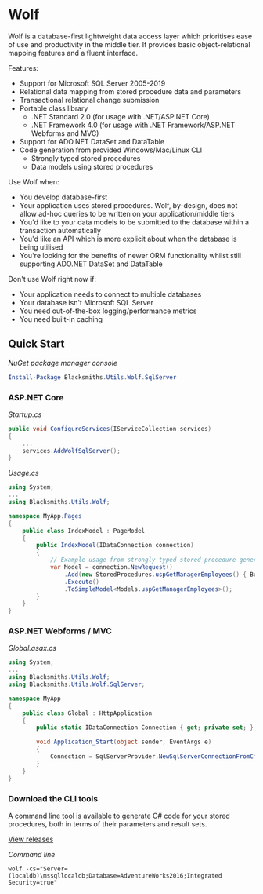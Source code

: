 # Wolf
Wolf is a database-first lightweight data access layer which prioritises ease of use and productivity in the middle tier. It provides basic object-relational mapping features and a fluent interface.

Features:
* Support for Microsoft SQL Server 2005-2019
* Relational data mapping from stored procedure data and parameters
* Transactional relational change submission
* Portable class library
    * .NET Standard 2.0 (for usage with .NET/ASP.NET Core)
    * .NET Framework 4.0 (for usage with .NET Framework/ASP.NET Webforms and MVC)
* Support for ADO.NET DataSet and DataTable
* Code generation from provided Windows/Mac/Linux CLI
    * Strongly typed stored procedures
    * Data models using stored procedures

Use Wolf when:
* You develop database-first
* Your application uses stored procedures. Wolf, by-design, does not allow ad-hoc queries to be written on your application/middle tiers
* You'd like to your data models to be submitted to the database within a transaction automatically
* You'd like an API which is more explicit about when the database is being utilised
* You're looking for the benefits of newer ORM functionality whilst still supporting ADO.NET DataSet and DataTable

Don't use Wolf right now if:
* Your application needs to connect to multiple databases
* Your database isn't Microsoft SQL Server
* You need out-of-the-box logging/performance metrics
* You need built-in caching

## Quick Start

*NuGet package manager console*
```powershell
Install-Package Blacksmiths.Utils.Wolf.SqlServer
```
### ASP.NET Core

*Startup.cs*
```csharp
public void ConfigureServices(IServiceCollection services)
{
    ...
    services.AddWolfSqlServer();
}
```
*Usage.cs*
```csharp
using System;
...
using Blacksmiths.Utils.Wolf;

namespace MyApp.Pages
{
    public class IndexModel : PageModel
    {
        public IndexModel(IDataConnection connection)
        {
            // Example usage from strongly typed stored procedure generated using Wolf CLI
            var Model = connection.NewRequest()
                .Add(new StoredProcedures.uspGetManagerEmployees() { BusinessEntityID = 2 })
                .Execute()
                .ToSimpleModel<Models.uspGetManagerEmployees>();
        }
    }
}
```

### ASP.NET Webforms / MVC

*Global.asax.cs*
```csharp
using System;
...
using Blacksmiths.Utils.Wolf;
using Blacksmiths.Utils.Wolf.SqlServer;

namespace MyApp
{
    public class Global : HttpApplication
    {
        public static IDataConnection Connection { get; private set; }

        void Application_Start(object sender, EventArgs e)
        {
            Connection = SqlServerProvider.NewSqlServerConnectionFromCfg();
        }
    }
}
```
### Download the CLI tools
A command line tool is available to generate C# code for your stored procedures, both in terms of their parameters and result sets.

[View releases](https://github.com/BlacksmithsTech/Wolf/releases)

*Command line*
```
wolf -cs="Server=(localdb)\mssqllocaldb;Database=AdventureWorks2016;Integrated Security=true"
```